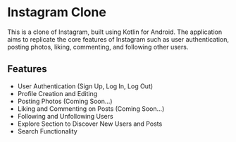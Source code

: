 # Instagram Clone

This is a clone of Instagram, built using Kotlin for Android. The application aims to replicate the core features of Instagram such as user authentication, posting photos, liking, commenting, and following other users.

## Features

- User Authentication (Sign Up, Log In, Log Out)
- Profile Creation and Editing
- Posting Photos (Coming Soon...)
- Liking and Commenting on Posts (Coming Soon...)
- Following and Unfollowing Users
- Explore Section to Discover New Users and Posts
- Search Functionality
